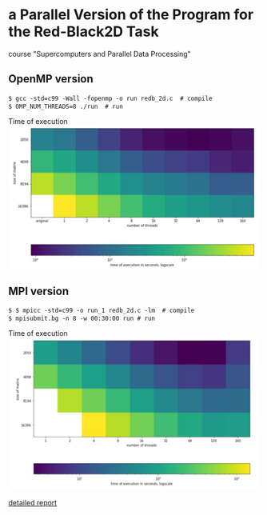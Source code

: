 # a Parallel Version of the Program for the Red-Black2D Task
course "Supercomputers and Parallel Data Processing" 

## OpenMP version
```
$ gcc -std=c99 -Wall -fopenmp -o run redb_2d.c  # compile
$ OMP_NUM_THREADS=8 ./run  # run
```
Time of execution
![Time of execution](./openmp_time.jpg)

## MPI version
```
$ $ mpicc -std=c99 -o run_1 redb_2d.c -lm  # compile
$ mpisubmit.bg -n 8 -w 00:30:00 run # run
```
Time of execution
![Time of execution](./mpi_time.jpg)

[detailed report](file:///home/maria/Desktop/read_black_parallel/отчёт_openmp_mpi.pdf)

